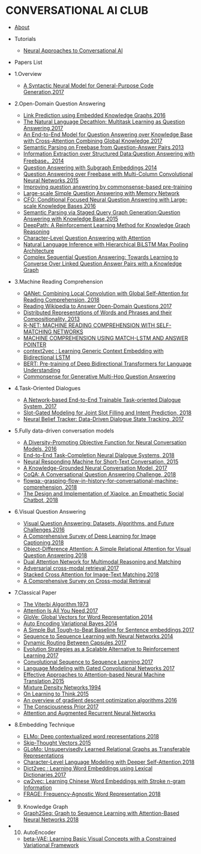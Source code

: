 <!-- docs/_sidebar.md -->

# CONVERSATIONAL AI CLUB

- [About](about.md)

- Tutorials
  - [Neural Approaches to Conversational AI](tutorials/neural-approaches-to-conversational-ai.md)

- Papers List
<!--NOTE:有序列表的一级列表“1.“后不能有空格-->
  - 1.Overview
    - [A Syntactic Neural Model for General-Purpose Code Generation,2017](a-syntactic-neural-model-for-general-purpose-code-generation-2017.md)
  
  - 2.Open-Domain Question Answering
    - [Link Prediction using Embedded Knowledge Graphs,2016](papers/link-prediction-using-embedded-knowledge-graphs-2016.md)  
    - [The Natural Language Decathlon: Multitask Learning as Question Answering,2017](papers/the-natural-language-decathlon-multitask-learning-as-question-answering-2018.md)
    - [An End-to-End Model for Question Answering over Knowledge Base with Cross-Attention Combining Global Knowledge,2017](papers/an-end-to-end-model-for-question-answering-over-knowledge-base-with-cross-attention-combining-global-knowledge.md)
    - [Semantic Parsing on Freebase from Question-Answer Pairs,2013](papers/semantic-parsing-on-freebase-from-question-answer-pairs-2013.md)
    - [Information Extraction over Structured Data:Question Answering with Freebase，2014](papers/information-extraction-over-structured-data-question-answering-with-freebase-2014.md)
    - [Question Answering with Subgraph Embeddings,2014](papers/question-answering-with-subgraph-embeddings-2014.md)
    - [Question Answering over Freebase with Multi-Column Convolutional Neural Networks,2015](papers/question-answering-over-freebase-with-multi-column-convolutional-neural-networks-2015.md)
    - [Improving question answering by commonsense-based pre-training](papers/improving-question-answering-by-commonsense-based-pre-training-2018.md)
    - [Large-scale Simple Question Answering with Memory Network](papers/large-scale-simple-question-answering-with-memory-network-2015.md)
    - [CFO: Conditional Focused Neural Question Answering with Large-scale Knowledge Bases,2016](papers/cfo-conditional-focused-neural-question-answering-with-large-scale-knowledge-bases-2015.md)
    - [Semantic Parsing via Staged Query Graph Generation:Question Answering with Knowledge Base,2015](papers/semantic-parsing-via-staged-query-graph-generation-question-answering-with-knowledge-base-2015.md)
    - [DeepPath: A Reinforcement Learning Method for Knowledge Graph Reasoning](papers/deeppath-a-reinforcement-learning-method-for-knowledge-graph-reasoning-2018.md)
    - [Character-Level Question Answering with Attention](papers/character-level-question-answering-with-attention.md)
    - [Natural Language Inference with Hierarchical BiLSTM Max Pooling Architecture](papers/natural-language-inference-with-hierarchical-bilstm-max-pooling-architecture-2018.md)
    - [Complex Sequential Question Answering: Towards Learning to Converse Over Linked Question Answer Pairs with a Knowledge Graph](papers/complex-sequential-question-answering-towards-learning-to-converse-over-linked-question-answer-pairs-with-a-knowledge-graph-2018.md)
    
  - 3.Machine Reading Comprehension
    - [QANet: Combining Local Convolution with Global Self-Attention for Reading Comprehension, 2018](papers/qanet-combining-local-convolution-with-global-self-attention-for-reading-comprehension-2018.md)
    - [Reading Wikipedia to Answer Open-Domain Questions,2017](papers/reading-wikipedia-to-answer-open-domain-questions-2017.md)
    - [Distributed Representations of Words and Phrases and their Compositionality, 2013](papers/distributed-representations-of-words-and-phrases-2013.md)
    - [R-NET: MACHINE READING COMPREHENSION WITH SELF-MATCHING NETWORKS](papers/r-net-machine-reading-comprehension-with-self-matching-networks-2017.md)
    - [MACHINE COMPREHENSION USING MATCH-LSTM AND ANSWER POINTER](papers/machine-comprehension-using-match-lstm-and-answer-pointer-2016.md)
    - [context2vec : Learning Generic Context Embedding with Bidirectional LSTM](papers/context2vec-learning-generic-context-embedding-with-bidirectional-LSTM.md)
    - [BERT: Pre-training of Deep Bidirectional Transformers for Language Understanding](papers/bert-pre-training-of-deep-bidirectional-transformers-for-language-understanding.md)
    - [Commonsense for Generative Multi-Hop Question Answering](papers/commonsense-for-generative-multi-hop-question-answering-2018.md.md)

  - 4.Task-Oriented Dialogues
    - [A Network-based End-to-End Trainable Task-oriented Dialogue System, 2017](papers/a-network-based-end-to-end-trainable-task-oriented-dialogue-system-2017.md)
    - [Slot-Gated Modeling for Joint Slot Filling and Intent Prediction, 2018](/papers/slot-gated-modeling-for-joint-slot-filling-and-intent-prediction-2018.md)
    - [Neural Belief Tracker: Data-Driven Dialogue State Tracking, 2017](papers/neural-belief-tracker-data-driven-dialogue-state-tracking-2017.md)

  - 5.Fully data-driven conversation models
    - [A Diversity-Promoting Objective Function for Neural Conversation Models, 2016](papers/a-diversity-promoting-objective-function-for-neural-conversational-models-2016.md)
    - [End-to-End Task-Completion Neural Dialogue Systems, 2018](papers/end-to-end-task-completion-neural-dialogue-systems-2018.md) 
    - [Neural Responding Machine for Short-Text Conversation, 2015](papers/neural-responding-machine-for-short-text-conversation-2015.md)
    - [A Knowledge-Grounded Neural Conversation Model, 2017](papers/a-knowledge-grounded-neural-conversation-model-2017.md)
    - [CoQA: A Conversational Question Answering Challenge, 2018](papers/coqa-a-conversational-question-answering-challenge-2018.md)
    - [flowqa:-grasping-flow-in-history-for-conversational-machine-comprehension, 2018](papers/flowqa--grasping-flow-in-history-for-conversational-machine-comprehension-2018.md)
    - [The Design and Implementation of XiaoIce, an Empathetic Social Chatbot, 2018](papers/the-design-and-implementation-of-xiaoice-an-empathetic-social-chatbot.md)

  - 6.Visual Question Answering
    - [Visual Question Answering: Datasets, Algorithms, and Future Challenges,2016](papers/visual-question-answering-2016.md)
    - [A Comprehensive Survey of Deep Learning for Image Captioning,2018](papers/a-comprehensive-survey-of-deep-learning-for-image-captioning.md)
    - [Object-Difference Attention: A Simple Relational Attention for Visual Question Answering,2018](papers/object-difference-attention-a-simple-relational-attention-for-VQA.md)
    - [Dual Attention Network for Multimodal Reasoning and Matching](papers/dual_attention_network_for_multimodal_reasoning_and_matching.md)
    - [Adversarial cross-modal retrieval,2017](papers/adversarial_cross-modal_Retrieval-2017.md)
    - [Stacked Cross Attention for Image-Text Matching,2018](papers/stacked-cross-attention-for-image-text-matching-2018.md)
    - [A Comprehensive Survey on Cross-modal Retrieval](papers/a-comprehensive-survey-on-cross-retrieval.md)

  - 7.Classical Paper
    - [The Viterbi Algorithm,1973](papers/the-viterbi-algorithm-1973.md)
    - [Attention Is All You Need,2017](papers/attention-is-all-you-need-2017.md)
    - [GloVe: Global Vectors for Word Representation,2014](papers/glove-global-vectors-for-word-representation-2014.md)
    - [Auto Encoding Variational Bayes,2014](papers/auto-encoding-variational-bayes-2013.md)
    - [A Simple But Tough-to-Beat Baseline for Sentence embeddings,2017](papers/a-simple-but-tough-to-beat-baseline-for-sentence-embeddings-2017.md)
    - [Sequence to Sequence Learning with Neural Networks,2014](papers/sequence-to-sequence-searning-with-neural-networks-2014.md)
    - [Dynamic Routing Between Capsules,2017](papers/dynamic-routing-between-capsules-2017.md)
    - [Evolution Strategies as a Scalable Alternative to Reinforcement Learning,2017](papers/evolution-strategies-as-a-scalable-alternative-to-reinforcement-learning-2017.md)
    - [Convolutional Sequence to Sequence Learning,2017](papers/convolutional-sequence-to-sequence-learning-2017.md) 
    - [Language Modeling with Gated Convolutional Networks,2017](papers/language-modeling-with-gated-convolutional-networks-2017.md)
    - [Effective Approaches to Attention-based Neural Machine Translation,2015](papers/effective-approaches-to-attention-based-neural-machine-translation-2015)
    - [Mixture Density Networks,1994](papers/mixture-density-networks-1994.md)
    - [On Learning to Think,2015](papers/on-learning-to-think-2015.md)
    - [An overview of gradient descent optimization algorithms,2016](papers/overview-of-gradient-descent-optimization-algorithms-2016.md)
    - [The Consciousness Prior,2017](papers/the-consciousness-prior-2017.md)
    - [Attention and Augmented Recurrent Neural Networks](attention-and-augmented-recurrent-neural-networks-2016.md)

  - 8.Embedding Technique
    - [ELMo: Deep contextualized word representations,2018](papers/elmo-deep-contextualized-word-representations-2017.md)
    - [Skip-Thought Vectors,2015](papers/skip-thought-vectors-2015.md)
    - [GLoMo: Unsupervisedly Learned Relational Graphs as Transferable Representations](papers/glomo-unsupervisedly-learned-relational-graphs-as-transferable-representations.md)
    - [Character-Level Language Modeling with Deeper Self-Attention,2018](papers/character-level-language-modeling-with-deeper-self-attention-2018.md)
    - [Dict2vec : Learning Word Embeddings using Lexical Dictionaries,2017](papers/dict2vec-learning-word-embeddings-using-lexical-dictionaries-2017.md)
    - [cw2vec: Learning Chinese Word Embeddings with Stroke n-gram Information](papers/cw2vec-learning-chinese-word-embeddings-with-stroke-n-gram-information-2018.md)
    - [FRAGE: Frequency-Agnostic Word Representation,2018](papers/FRAGE-frequency-agnostic-word-representation-2018.md)

  - 9. Knowledge Graph
    - [Graph2Seq: Graph to Sequence Learning with Attention-Based Neural Networks,2018](papers/graph2seq-graph-to-sequence-learning-with-attention-based-neural-networks-2018.md)

  - 10. AutoEncoder
    - [beta-VAE: Learning Basic Visual Concepts with a Constrained Variational Framework](papers/beta-vae-learning-basic-visual-concepts-with-a-constrained-variational-framework.md)
